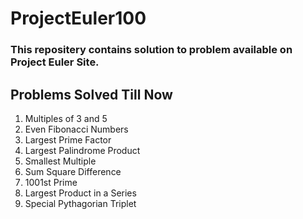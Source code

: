 # ProjectEuler100
<h3>This repositery contains solution to problem available on Project Euler Site.</h2>
<h2>Problems Solved Till Now</h1>
<ol>
  <li>Multiples of 3 and 5</li>
  <li>Even Fibonacci Numbers</li>
  <li>Largest Prime Factor</li>
  <li>Largest Palindrome Product</li>
  <li>Smallest Multiple</li>
  <li>Sum Square Difference</li>
  <li>1001st Prime</li>
  <li>Largest Product in a Series</li>
  <li>Special Pythagorian Triplet</li>
</ol>
